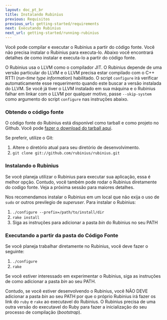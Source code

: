 ```yaml
---
layout: doc_pt_br
title: Instalando Rubinius
previous: Requisitos
previous_url: getting-started/requirements
next: Executando Rubinius
next_url: getting-started/running-rubinius
---
```


Você pode compilar e executar o Rubinius a partir do código fonte. Você não precisa 
instalar o Rubinius para executa-lo. Abaixo você encontrará detalhes de como instalar e 
executa-lo a partir do código fonte.

O Rubinius usa o LLVM como o compilador JIT. O Rubinius depende de uma versão particular 
do LLVM e o LLVM precisa estar compilado com o C++ RTTI (_run-time type information_) 
habilitado. O script `configure` irá verificar automaticamente esse requerimento quando 
este buscar a versão instalada do LLVM. Se você já tiver o LLVM instalado em sua máquina 
e o Rubinius falhar em linkar com o LLVM por qualquer motivo, passe `--skip-system` como 
argumento do script `configure` nas instruções abaixo.

### Obtendo o código fonte

O código fonte do Rubinius está disponível como tarball e como projeto no Github.
Você pode [fazer o download do tarball
aqui](https://github.com/rubinius/rubinius/tarball/master).

Se preferir, utilize o Git:

  1. Altere o diretório atual para seu diretório de desenvolvimento.
  2. `git clone git://github.com/rubinius/rubinius.git`


### Instalando o Rubinius

Se você planeja utilizar o Rubinius para executar sua aplicação, essa é melhor opção. 
Contudo, você também pode rodar o Rubinius diretamente do codigo fonte. Veja a próxima 
sessão para maiores detalhes.

Nos recomendamos instalar o Rubinius em um local que não exija o uso de `sudo` or outros 
previlegio de _superuser_. Para instalar o Rubinius:

  1. `./configure --prefix=/path/to/install/dir`
  2. `rake install`
  3. Siga as instruções para adicionar a pasta _bin_ do Rubinius no seu PATH


### Executando a partir da pasta do Código Fonte

Se você planeja trabalhar diretamente no Rubinius, você deve fazer o seguinte:

  1. `./configure`
  2. `rake`

Se você estiver interessado em experimentar o Rubinius, siga as instruções de como adicionar a pasta _bin_ ao seu PATH.

Contudo, se você estiver desenvolvendo o Rubinius, você NÃO DEVE adicionar a pasta _bin_ 
ao seu PATH por que o próprio Rubinius irá fazer os link do `ruby` e `rake` ao 
executavel do Rubinius. O Rubinius precisa de uma outra versão do executavel do Ruby 
para fazer a inicialização do seu processo de compilação (_bootstrap_).
